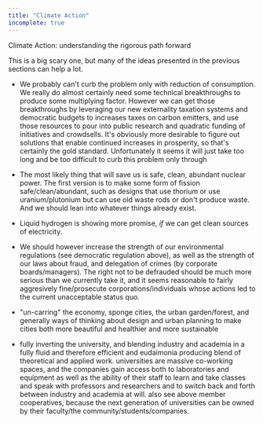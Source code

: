 ```yaml
---
title: "Climate Action"
incomplete: true
---
```


Climate Action: understanding the rigorous path forward



This is a big scary one, but many of the ideas presented in the previous sections can help a lot.

- We probably can't curb the problem only with reduction of consumption. We really do almost certainly need some technical breakthroughs to produce some multiplying factor. However we can get those breakthroughs by leveraging our new externality taxation systems and democratic budgets to increases taxes on carbon emitters, and use those resources to pour into public research and quadratic funding of initiatives and crowdsells. It's obviously more desirable to figure out solutions that enable continued increases in prosperity, so that's certainly the gold standard. Unfortunately it seems it will just take too long and be too difficult to curb this problem only through

- The most likely thing that will save us is safe, clean, abundant nuclear power. The first version is to make some form of fission safe/clean/abundant, such as designs that use thorium or use uranium/plutonium but can use old waste rods or don't produce waste. And we should lean into whatever things already exist.

- Liquid hydrogen is showing more promise, *if* we can get clean sources of electricity.

- We should however increase the strength of our environmental regulations (see democratic regulation above), as well as the strength of our laws about fraud, and delegation of crimes (by corporate boards/managers). The right not to be defrauded should be much more serious than we currently take it, and it seems reasonable to fairly aggresively fine/prosecute corporations/individuals whose actions led to the current unacceptable status quo.

- "un-carring" the economy, sponge cities, the urban garden/forest, and generally ways of thinking about design and urban planning to make cities both more beautiful and healthier and more sustainable
- fully inverting the university, and blending industry and academia in a fully fluid and therefore efficient and eudaimonia producing blend of theoretical and applied work. universities are massive co-working spaces, and the companies gain access both to laboratories and equipment as well as the ability of their staff to learn and take classes and speak with professors and researchers and to switch back and forth between industry and academia at will. also see above member cooperatives, because the next generation of universities can be owned by their faculty/the community/students/companies.

